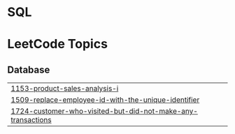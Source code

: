# SQL
<!---LeetCode Topics Start-->
# LeetCode Topics
## Database
|  |
| ------- |
| [1153-product-sales-analysis-i](https://github.com/karadowning/SQL/tree/master/1153-product-sales-analysis-i) |
| [1509-replace-employee-id-with-the-unique-identifier](https://github.com/karadowning/SQL/tree/master/1509-replace-employee-id-with-the-unique-identifier) |
| [1724-customer-who-visited-but-did-not-make-any-transactions](https://github.com/karadowning/SQL/tree/master/1724-customer-who-visited-but-did-not-make-any-transactions) |
<!---LeetCode Topics End-->